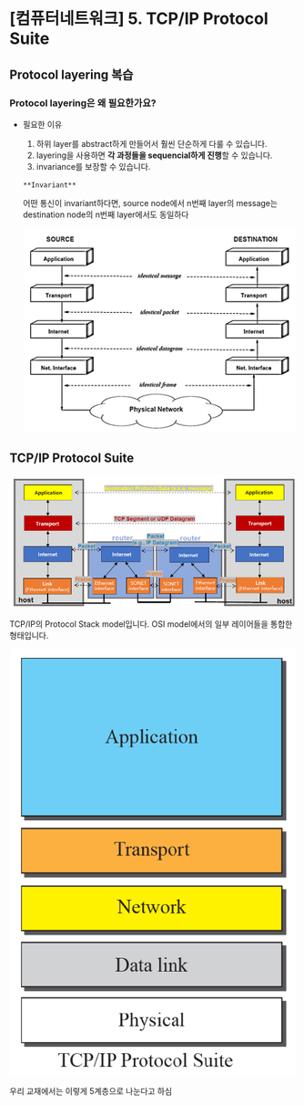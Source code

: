 # [컴퓨터네트워크] 5. TCP/IP Protocol Suite

## Protocol layering 복습

### Protocol layering은 왜 필요한가요?

- 필요한 이유
    1. 하위 layer를 abstract하게 만들어서 훨씬 단순하게 다룰 수 있습니다.
    2. layering을 사용하면 **각 과정들을 sequencial하게 진행**할 수 있습니다.
    3. invariance를 보장할 수 있습니다.
    
    <aside>
    
      **Invariant**
    
    어떤 통신이 invariant하다면, source node에서 n번째 layer의 message는 destination node의 n번째 layer에서도 동일하다
    
    </aside>
    
    ![image.png](%5B%E1%84%8F%E1%85%A5%E1%86%B7%E1%84%91%E1%85%B2%E1%84%90%E1%85%A5%E1%84%82%E1%85%A6%E1%84%90%E1%85%B3%E1%84%8B%E1%85%AF%E1%84%8F%E1%85%B3%5D%205%20TCP%20IP%20Protocol%20Suite%201843f66f5225808bbd45d944a008fc19/image.png)
    

## TCP/IP Protocol Suite

![image.png](%5B%E1%84%8F%E1%85%A5%E1%86%B7%E1%84%91%E1%85%B2%E1%84%90%E1%85%A5%E1%84%82%E1%85%A6%E1%84%90%E1%85%B3%E1%84%8B%E1%85%AF%E1%84%8F%E1%85%B3%5D%205%20TCP%20IP%20Protocol%20Suite%201843f66f5225808bbd45d944a008fc19/image%201.png)

TCP/IP의 Protocol Stack model입니다. OSI model에서의 일부 레이어들을 통합한 형태입니다.

![우리 교재에서는 이렇게 5계층으로 나눈다고 하심](%5B%E1%84%8F%E1%85%A5%E1%86%B7%E1%84%91%E1%85%B2%E1%84%90%E1%85%A5%E1%84%82%E1%85%A6%E1%84%90%E1%85%B3%E1%84%8B%E1%85%AF%E1%84%8F%E1%85%B3%5D%205%20TCP%20IP%20Protocol%20Suite%201843f66f5225808bbd45d944a008fc19/image%202.png)

우리 교재에서는 이렇게 5계층으로 나눈다고 하심